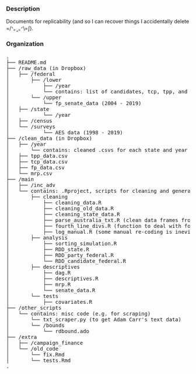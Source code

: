 ### Description
Documents for replicability (and so I can recover things I accidentally delete =/ᐠ｡‸｡ᐟ\\=∫).

### Organization

<pre>
. 
├── README.md 
├── /raw_data (in Dropbox)
│   ├── /federal
│       ├── /lower
│           ├── /year
│           └── contains: list of candidates, tcp, tpp, and two fp .csvs (party-level and candidate-level)
│       └── /upper
│           └── fp_senate_data (2004 - 2019)
│   ├── /state
│           └── /year
│   ├── /census
│   └── /surveys
│           └── AES data (1998 - 2019)
├── /clean_data (in Dropbox)
│   ├── /year 
│       └── contains: cleaned .csvs for each state and year 1949 to 2001
│   ├── tpp_data.csv
│   ├── tcp_data.csv
│   ├── fp_data.csv
│   └── mrp.csv
├── /main
│   ├── /inc_adv 
│   └── contains: .Rproject, scripts for cleaning and general analysis
│       ├── cleaning
│           ├── cleaning_data.R 
│           ├── cleaning_old_data.R 
│           ├── cleaning_state_data.R 
│           ├── parse_australia_txt.R (clean data frames from text data for election results 1998 and earlier)
│           ├── fourth_line_divs.R (function to deal with formatting anomalies in txt data)
│           ├── log_manual.R (some manual re-coding is inevitable...)
│       ├── analysis
│           ├── sorting_simulation.R 
│           ├── RDD_state.R
│           ├── RDD_party_federal.R
│           └── RDD_candidate_federal.R
│       ├── descriptives
│           ├── dag.R 
│           ├── descriptives.R 
│           ├── mrp.R 
│           └── senate_data.R 
│       └── tests
│           ├── covariates.R 
├── /other_scripts
│   └── contains: misc code (e.g. for scraping)
│       └── txt_scraper.py (to get Adam Carr's text data)
│       └── /bounds
│           └── rdbound.ado
├── /extra
│   ├── /campaign_finance
│   └── /old_code
│       └── fix.Rmd
│       └── tests.Rmd
.    
</pre>

    
